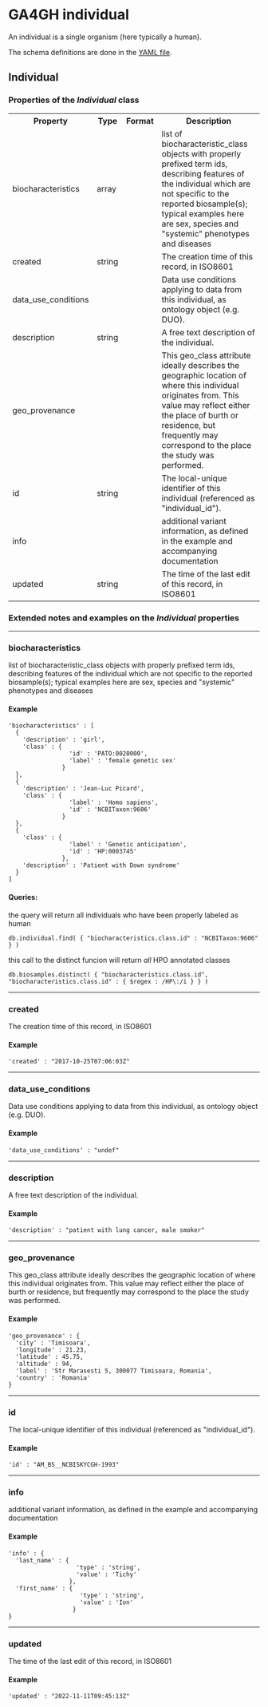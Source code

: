 # GA4GH __individual__


An individual is a single organism (here typically a human).


The schema definitions are done in the [YAML file](../yaml/individual.yaml).

## Individual

<h3>Properties of the <i>Individual</i> class</h3>

<table>
  <tr>
    <th>Property</th>
    <th>Type</th>
    <th>Format</th>
    <th>Description</th>
  </tr>

  <tr>
    <td>biocharacteristics</td>
    <td>array</td>
    <td></td>
    <td>list of biocharacteristic_class objects with properly prefixed term ids, describing features of the individual which are not specific to the reported biosample(s); typical examples here are sex, species and "systemic" phenotypes and diseases
</td>
  </tr>

  <tr>
    <td>created</td>
    <td>string</td>
    <td></td>
    <td>The creation time of this record, in ISO8601
</td>
  </tr>

  <tr>
    <td>data_use_conditions</td>
    <td></td>
    <td></td>
    <td>Data use conditions applying to data from this individual, as ontology object (e.g. DUO).
</td>
  </tr>

  <tr>
    <td>description</td>
    <td>string</td>
    <td></td>
    <td>A free text description of the individual.</td>
  </tr>

  <tr>
    <td>geo_provenance</td>
    <td></td>
    <td></td>
    <td>This geo_class attribute ideally describes the geographic location of where this individual originates from.
This value may reflect either the place of burth or residence, but frequently may correspond to the place the study was performed.
</td>
  </tr>

  <tr>
    <td>id</td>
    <td>string</td>
    <td></td>
    <td>The local-unique identifier of this individual (referenced as "individual_id").</td>
  </tr>

  <tr>
    <td>info</td>
    <td></td>
    <td></td>
    <td>additional variant information, as defined in the example and accompanying documentation</td>
  </tr>

  <tr>
    <td>updated</td>
    <td>string</td>
    <td></td>
    <td>The time of the last edit of this record, in ISO8601
</td>
  </tr>
</table>

<h3>Extended notes and examples on the <i>Individual</i> properties</h3>


--------------------------------------------------------------------------------
### biocharacteristics

list of biocharacteristic_class objects with properly prefixed term ids, describing features of the individual which are not specific to the reported biosample(s); typical examples here are sex, species and "systemic" phenotypes and diseases


#### Example

```
'biocharacteristics' : [
  {
    'description' : 'girl',
    'class' : {
                 'id' : 'PATO:0020000',
                 'label' : 'female genetic sex'
               }
  },
  {
    'description' : 'Jean-Luc Picard',
    'class' : {
                 'label' : 'Homo sapiens',
                 'id' : 'NCBITaxon:9606'
               }
  },
  {
    'class' : {
                 'label' : 'Genetic anticipation',
                 'id' : 'HP:0003745'
               },
    'description' : 'Patient with Down syndrome'
  }
]
```

#### Queries:
the query will return all individuals who have been properly labeled as human
```
db.individual.find( { "biocharacteristics.class.id" : "NCBITaxon:9606" } )
```


this call to the distinct funcion will return *all* HPO annotated classes
```
db.biosamples.distinct( { "biocharacteristics.class.id", "biocharacteristics.class.id" : { $regex : /HP\:/i } } )
```


--------------------------------------------------------------------------------
### created

The creation time of this record, in ISO8601


#### Example

```
'created' : "2017-10-25T07:06:03Z"
```

--------------------------------------------------------------------------------
### data_use_conditions

Data use conditions applying to data from this individual, as ontology object (e.g. DUO).


#### Example

```
'data_use_conditions' : "undef"
```

--------------------------------------------------------------------------------
### description

A free text description of the individual.

#### Example

```
'description' : "patient with lung cancer, male smoker"
```

--------------------------------------------------------------------------------
### geo_provenance

This geo_class attribute ideally describes the geographic location of where this individual originates from.
This value may reflect either the place of burth or residence, but frequently may correspond to the place the study was performed.


#### Example

```
'geo_provenance' : {
  'city' : 'Timisoara',
  'longitude' : 21.23,
  'latitude' : 45.75,
  'altitude' : 94,
  'label' : 'Str Marasesti 5, 300077 Timisoara, Romania',
  'country' : 'Romania'
}
```

--------------------------------------------------------------------------------
### id

The local-unique identifier of this individual (referenced as "individual_id").

#### Example

```
'id' : "AM_BS__NCBISKYCGH-1993"
```

--------------------------------------------------------------------------------
### info

additional variant information, as defined in the example and accompanying documentation

#### Example

```
'info' : {
  'last_name' : {
                   'type' : 'string',
                   'value' : 'Tichy'
                 },
  'first_name' : {
                    'type' : 'string',
                    'value' : 'Ion'
                  }
}
```

--------------------------------------------------------------------------------
### updated

The time of the last edit of this record, in ISO8601


#### Example

```
'updated' : "2022-11-11T09:45:13Z"
```
